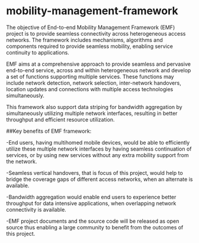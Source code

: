 # mobility-management-framework

The objective of End-to-end Mobility Management Framework (EMF) project is to provide seamless connectivity across heterogeneous access networks. The framework includes mechanisms, algorithms and components required to provide seamless mobility, enabling service continuity to applications. 

EMF aims at a comprehensive approach to provide seamless and pervasive end-to-end service, across and within heterogeneous network and develop a set of functions supporting multiple services. These functions may include network detection, network selection, inter-network handovers, location updates and connections with multiple access technologies simultaneously. 

This framework also support data striping for bandwidth aggregation by simultaneously utilizing multiple network interfaces, resulting in better throughput and efficient resource utilization.

##Key benefits of EMF framework:

-End users, having multihomed mobile devices, would be able to efficiently utilize these multiple network interfaces by having seamless continuation of services, or by using new services without any extra mobility support from the network.

-Seamless vertical handovers, that is focus of this project, would help to bridge the coverage gaps of different access networks, when an alternate is available.

-Bandwidth aggregation would enable end users to experience better throughput for data intensive applications, when overlapping network connectivity is available.

-EMF project documents and the source code will be released as open source thus enabling a large community to benefit from the outcomes of this project.
